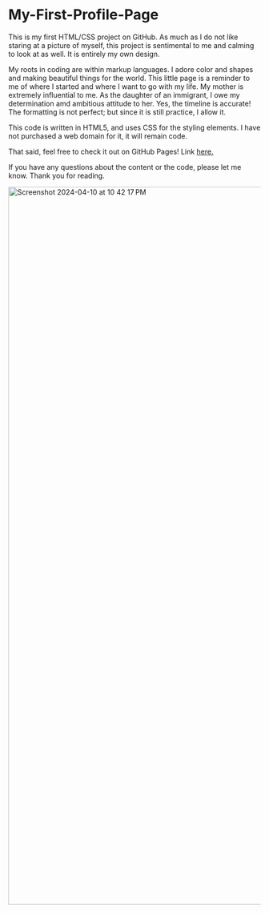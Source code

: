 # My-First-Profile-Page
This is my first HTML/CSS project on GitHub. 
As much as I do not like staring at a picture of myself, this project is sentimental to me and calming to look at as well.
It is entirely my own design.

My roots in coding are within markup languages. I adore color and shapes and making beautiful things for the world. 
This little page is a reminder to me of where I started and where I want to go with my life.
My mother is extremely influential to me. As the daughter of an immigrant, I owe my 
determination amd ambitious attitude to her.
Yes, the timeline is accurate! The formatting is not perfect; but since it is still practice, I allow it. 

This code is written in HTML5, and uses CSS for the styling elements. 
I have not purchased a web domain for it, it will remain code.

That said, feel free to check it out on GitHub Pages! Link <a href=" https://christalshaner.github.io/My-First-Profile-Page/">here.</a>

If you have any questions about the content or the code, please let me know. Thank you for reading.

<img width="1434" alt="Screenshot 2024-04-10 at 10 42 17 PM" src="https://github.com/ChristalShaner/My-First-Profile-Page/assets/162538558/aeb3c01f-8833-4cef-b0bf-a806e86c1251">
